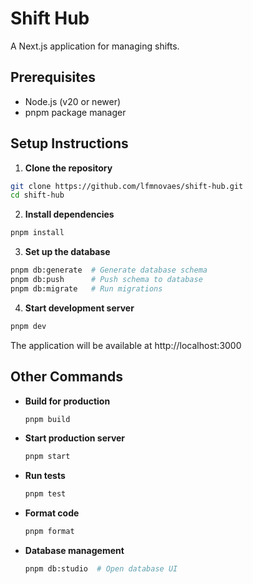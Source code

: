 # Shift Hub

A Next.js application for managing shifts.

## Prerequisites

- Node.js (v20 or newer)
- pnpm package manager

## Setup Instructions

1. **Clone the repository**

```bash
git clone https://github.com/lfmnovaes/shift-hub.git
cd shift-hub
```

2. **Install dependencies**

```bash
pnpm install
```

3. **Set up the database**

```bash
pnpm db:generate  # Generate database schema
pnpm db:push      # Push schema to database
pnpm db:migrate   # Run migrations
```

4. **Start development server**

```bash
pnpm dev
```

The application will be available at http://localhost:3000

## Other Commands

- **Build for production**

  ```bash
  pnpm build
  ```

- **Start production server**

  ```bash
  pnpm start
  ```

- **Run tests**

  ```bash
  pnpm test
  ```

- **Format code**

  ```bash
  pnpm format
  ```

- **Database management**
  ```bash
  pnpm db:studio  # Open database UI
  ```
